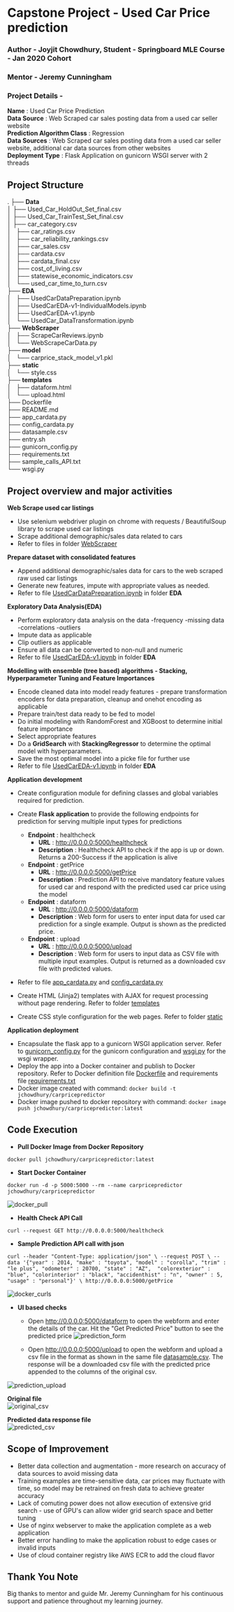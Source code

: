 # Capstone Project - Used Car Price prediction

### Author - Joyjit Chowdhury,  Student - Springboard MLE Course - Jan 2020 Cohort
### Mentor - Jeremy Cunningham

### Project Details - 
**Name**                              :  Used Car Price Prediction  
**Data Source**                       :  Web Scraped car sales posting data from a used car seller website  
**Prediction Algorithm Class**        :  Regression  
**Data Sources** :  Web Scraped car sales posting data from a used car seller website, additional car data sources from other websites  
**Deployment Type** :  Flask Application on gunicorn WSGI server with 2 threads  


## Project Structure

.
├── **Data**\
│   ├── Used_Car_HoldOut_Set_final.csv\
│   ├── Used_Car_TrainTest_Set_final.csv\
│   ├── car_category.csv\
│   ├── car_ratings.csv\
│   ├── car_reliability_rankings.csv\
│   ├── car_sales.csv\
│   ├── cardata.csv\
│   ├── cardata_final.csv\
│   ├── cost_of_living.csv\
│   ├── statewise_economic_indicators.csv\
│   └── used_car_time_to_turn.csv\
├── **EDA**\
│   ├── UsedCarDataPreparation.ipynb\
│   ├── UsedCarEDA-v1-IndividualModels.ipynb\
│   ├── UsedCarEDA-v1.ipynb\
│   └── UsedCar_DataTransformation.ipynb\
├── **WebScraper**\
│   ├── ScrapeCarReviews.ipynb\
│   └── WebScrapeCarData.py\
├── **model**\
│   └── carprice_stack_model_v1.pkl\
├── **static**\
│   └── style.css\
├── **templates**\
│   ├── dataform.html\
│   └── upload.html\
├── Dockerfile\
├── README.md\
├── app_cardata.py\
├── config_cardata.py\
├── datasample.csv\
├── entry.sh\
├── gunicorn_config.py\
├── requirements.txt\
├── sample_calls_API.txt\
└── wsgi.py



## Project overview and major activities

**Web Scrape used car listings**
- Use selenium webdriver plugin on chrome with requests / BeautifulSoup library to scrape used car listings
- Scrape additional demographic/sales data related to cars
- Refer to files in folder [WebScraper](https://github.com/jchowdhury82/Springboard_Capstone_UsedCar/tree/master/WebScraper)

**Prepare dataset with consolidated features**
- Append additional demographic/sales data for cars to the web scraped raw used car listings
- Generate new features, impute with appropriate values as needed.
- Refer to file [UsedCarDataPreparation.ipynb](https://github.com/jchowdhury82/Springboard_Capstone_UsedCar/blob/master/EDA/UsedCarDataPreparation.ipynb) in folder **EDA**

**Exploratory Data Analysis(EDA)**
- Perform exploratory data analysis on the data 
  -frequency
  -missing data
  -correlations
  -outliers
- Impute data as applicable
- Clip outliers as applicable
- Ensure all data can be converted to non-null and numeric
- Refer to file [UsedCarEDA-v1.ipynb](https://github.com/jchowdhury82/Springboard_Capstone_UsedCar/blob/master/EDA/UsedCarEDA-v1.ipynb) in folder **EDA**

**Modelling with ensemble (tree based) algorithms - Stacking, Hyperparameter Tuning and Feature Importances**
- Encode cleaned data into model ready features - prepare transformation encoders for data preparation, cleanup and onehot encoding as applicable
- Prepare train/test data ready to be fed to model
- Do initial modeling with RandomForest and XGBoost to determine initial feature importance
- Select appropriate features
- Do a **GridSearch** with **StackingRegressor** to determine the optimal model with hyperparameters.
- Save the most optimal model into a picke file for further use
- Refer to file [UsedCarEDA-v1.ipynb](https://github.com/jchowdhury82/Springboard_Capstone_UsedCar/blob/master/EDA/UsedCarEDA-v1.ipynb) in folder **EDA**


**Application development**
- Create configuration module for defining classes and global variables required for prediction.  
- Create **Flask application** to provide the following endpoints for prediction for serving multiple input types for predictions
  - **Endpoint** : healthcheck
    - **URL** : http://0.0.0.0:5000/healthcheck
    - **Description** : Healthcheck API to check if the app is up or down. Returns a 200-Success if the application is alive
  - **Endpoint** : getPrice
    - **URL** : http://0.0.0.0:5000/getPrice
    - **Description** : Prediction API to receive mandatory feature values for used car and respond with the predicted used car price using the model 
  - **Endpoint** : dataform
    - **URL** : http://0.0.0.0:5000/dataform
    - **Description** : Web form for users to enter input data for used car prediction for a single example. Output is shown as the predicted price.
  - **Endpoint** : upload
    - **URL** : http://0.0.0.0:5000/upload
    - **Description** : Web form for users to input data as CSV file with multiple input examples. Output is returned as a downloaded csv file with predicted values.

- Refer to file [app_cardata.py](https://github.com/jchowdhury82/Springboard_Capstone_UsedCar/blob/master/app_cardata.py) and [config_cardata.py](https://github.com/jchowdhury82/Springboard_Capstone_UsedCar/blob/master/config_cardata.py)
- Create HTML (Jinja2) templates with AJAX for request processing without page rendering.  Refer to folder [templates](https://github.com/jchowdhury82/Springboard_Capstone_UsedCar/tree/master/templates)
- Create CSS style configuration for the web pages.  Refer to folder [static](https://github.com/jchowdhury82/Springboard_Capstone_UsedCar/tree/master/static)


**Application deployment**
- Encapsulate the flask app to a gunicorn WSGI application server. Refer to [gunicorn_config.py](https://github.com/jchowdhury82/Springboard_Capstone_UsedCar/blob/master/gunicorn_config.py) for the gunicorn configuration and [wsgi.py](https://github.com/jchowdhury82/Springboard_Capstone_UsedCar/blob/master/wsgi.py) for the wsgi wrapper.
- Deploy the app into a Docker container and publish to Docker repository. Refer to Docker definition file [Dockerfile](https://github.com/jchowdhury82/Springboard_Capstone_UsedCar/blob/master/Dockerfile) and requirements file [requirements.txt](https://github.com/jchowdhury82/Springboard_Capstone_UsedCar/blob/master/requirements.txt)
- Docker image created with command: 
        `docker build -t jchowdhury/carpricepredictor` 
- Docker image pushed to docker repository with command: 
        `docker image push jchowdhury/carpricepredictor:latest` 


## Code Execution 

- **Pull Docker Image from Docker Repository**

`docker pull jchowdhury/carpricepredictor:latest`

- **Start Docker Container**

`docker run -d -p 5000:5000 --rm --name carpricepredictor jchowdhury/carpricepredictor`


![docker_pull](https://github.com/jchowdhury82/Springboard_Capstone_UsedCar/blob/master/images/docker_pull.png)

- **Health Check API Call**

`curl --request GET http://0.0.0.0:5000/healthcheck`

- **Sample Prediction API call with json**

`curl --header "Content-Type: application/json" \
--request POST \
--data '{"year" : 2014, "make" : "toyota", "model" : "corolla", "trim" : "le plus", "odometer" : 20700, "state" : "AZ",  "colorexterior" : "blue", "colorinterior" : "black", "accidenthist" : "n", "owner" : 5, "usage" : "personal"}' \
http://0.0.0.0:5000/getPrice`


![docker_curls](https://github.com/jchowdhury82/Springboard_Capstone_UsedCar/blob/master/images/sample_curls.png)


- **UI based checks**

  - Open http://0.0.0.0:5000/dataform to open the webform and enter the details of the car. Hit the "Get Predicted Price" button to see the predicted price
  ![prediction_form](https://github.com/jchowdhury82/Springboard_Capstone_UsedCar/blob/master/images/form_input.png)
  
  - Open http://0.0.0.0:5000/upload to open the webform and upload a csv file in the format as shown in the same file [datasample.csv](https://github.com/jchowdhury82/Springboard_Capstone_UsedCar/blob/master/datasample.csv).  The response will be a downloaded csv file with the predicted price appended to the columns of the original csv.
  
![prediction_upload](https://github.com/jchowdhury82/Springboard_Capstone_UsedCar/blob/master/images/file_input.png)

**Original file**\
![original_csv](https://github.com/jchowdhury82/Springboard_Capstone_UsedCar/blob/master/images/csv_input.png)

**Predicted data response file** \
![predicted_csv](https://github.com/jchowdhury82/Springboard_Capstone_UsedCar/blob/master/images/csv_predicted.png)



## Scope of Improvement

- Better data collection and augmentation - more research on accuracy of data sources to avoid missing data
- Training examples are time-sensitive data, car prices may fluctuate with time, so model may be retrained on fresh data to achieve greater accuracy
- Lack of comuting power does not allow execution of extensive grid search - use of GPU's can allow wider grid search space and better tuning
- Use of nginx webserver to make the application complete as a web application
- Better error handling to make the application robust to edge cases or invalid inputs
- Use of cloud container registry like AWS ECR to add the cloud flavor


## Thank You Note

Big thanks to mentor and guide Mr. Jeremy Cunningham for his continuous support and patience throughout my learning journey.
